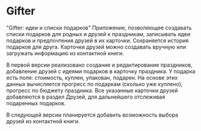 # Gifter

"Gifter: идеи и списки подарков"
Приложение, позволяющее создавать списки подарков для родных и друзей к праздникам, записывать идеи подарков и предпочтения друзей в их карточки. Сохраняется история подарков для друга. Карточки друзей можно создавать вручную или загружать информацию из контактной книги.

В первой версии реализовано создание и редактирование праздников, добавление друзей с идеями подарков в карточку праздника. У подарка есть поля: стоимость, куплен, упакован, подарен. На основе этих данных вычисляется прогресс по подаркам (сколько уже куплено), прогресс по бюджету праздника. Все указанные карточки друзей добавляются в раздел Друзей, для дальнейшего отслеживая подаренных подарков.

В следующей версии планируется добавить возможность выбора друзей из контактной книги. 
